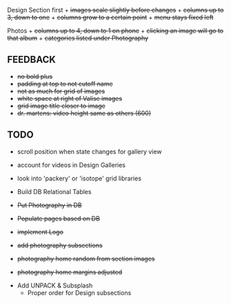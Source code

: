 Design Section first
	+ ~~images scale slightly before changes~~
	+ ~~columns up to 3, down to one~~
	+ ~~columns grow to a certain point~~
	+ ~~menu stays fixed left~~

Photos
	+ ~~columns up to 4, down to 1 on phone~~
	+ ~~clicking an image will go to that album~~
	+ ~~categories listed under Photography~~



FEEDBACK
----------------
+ ~~no bold plus~~
+ ~~padding at top to not cutoff name~~
+ ~~not as much for grid of images~~
+ ~~white space at right of Valise images~~
+ ~~grid image title closer to image~~
+ ~~dr. martens: video height same as others (600)~~


TODO
----------

- scroll position when state changes for gallery view
- account for videos in Design Galleries
- look into 'packery' or 'isotope' grid libraries

- Build DB Relational Tables
+ ~~Put Photography in DB~~
+ ~~Populate pages based on DB~~

+ ~~implement Logo~~
+ ~~add photography subsections~~
+ ~~photography home random from section images~~
+ ~~photography home margins adjusted~~

- Add UNPACK & Subsplash
	- Proper order for Design subsections
